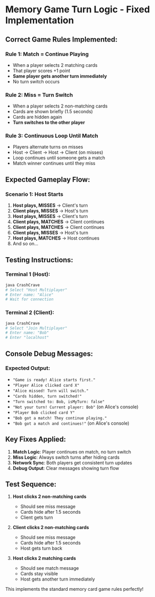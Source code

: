 # Memory Game Turn Logic - Fixed Implementation

## Correct Game Rules Implemented:

### Rule 1: Match = Continue Playing
- When a player selects 2 matching cards
- That player scores +1 point
- **Same player gets another turn immediately**
- No turn switch occurs

### Rule 2: Miss = Turn Switch
- When a player selects 2 non-matching cards
- Cards are shown briefly (1.5 seconds)
- Cards are hidden again
- **Turn switches to the other player**

### Rule 3: Continuous Loop Until Match
- Players alternate turns on misses
- Host → Client → Host → Client (on misses)
- Loop continues until someone gets a match
- Match winner continues until they miss

## Expected Gameplay Flow:

### Scenario 1: Host Starts
1. **Host plays, MISSES** → Client's turn
2. **Client plays, MISSES** → Host's turn  
3. **Host plays, MISSES** → Client's turn
4. **Client plays, MATCHES** → Client continues
5. **Client plays, MATCHES** → Client continues
6. **Client plays, MISSES** → Host's turn
7. **Host plays, MATCHES** → Host continues
8. And so on...

## Testing Instructions:

### Terminal 1 (Host):
```powershell
java CrashCrave
# Select "Host Multiplayer"
# Enter name: "Alice"
# Wait for connection
```

### Terminal 2 (Client):
```powershell
java CrashCrave
# Select "Join Multiplayer"  
# Enter name: "Bob"
# Enter "localhost"
```

## Console Debug Messages:

### Expected Output:
- `"Game is ready! Alice starts first."`
- `"Player Alice clicked card X"`
- `"Alice missed! Turn will switch."`
- `"Cards hidden, turn switched!"`
- `"Turn switched to: Bob, isMyTurn: false"`
- `"Not your turn! Current player: Bob"` (on Alice's console)
- `"Player Bob clicked card Y"`
- `"Bob got a match! They continue playing."`
- `"Bob got a match and continues!"` (on Alice's console)

## Key Fixes Applied:

1. **Match Logic**: Player continues on match, no turn switch
2. **Miss Logic**: Always switch turns after hiding cards
3. **Network Sync**: Both players get consistent turn updates
4. **Debug Output**: Clear messages showing turn flow

## Test Sequence:

1. **Host clicks 2 non-matching cards**
   - Should see miss message
   - Cards hide after 1.5 seconds
   - Client gets turn

2. **Client clicks 2 non-matching cards**
   - Should see miss message  
   - Cards hide after 1.5 seconds
   - Host gets turn back

3. **Host clicks 2 matching cards**
   - Should see match message
   - Cards stay visible
   - Host gets another turn immediately

This implements the standard memory card game rules perfectly!
